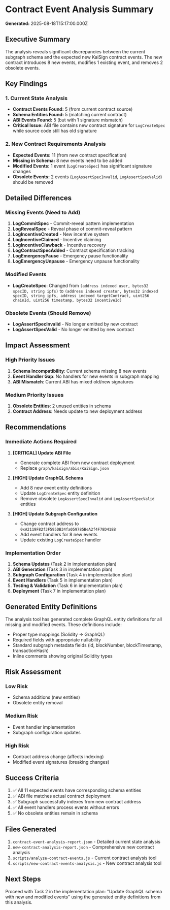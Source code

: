 # Contract Event Analysis Summary

**Generated:** 2025-08-18T15:17:00.000Z

## Executive Summary

The analysis reveals significant discrepancies between the current subgraph schema and the expected new KaiSign contract events. The new contract introduces 8 new events, modifies 1 existing event, and removes 2 obsolete events.

## Key Findings

### 1. Current State Analysis
- **Contract Events Found:** 5 (from current contract source)
- **Schema Entities Found:** 5 (matching current contract)
- **ABI Events Found:** 5 (but with 1 signature mismatch)
- **Critical Issue:** ABI file contains new contract signature for `LogCreateSpec` while source code still has old signature

### 2. New Contract Requirements Analysis
- **Expected Events:** 11 (from new contract specification)
- **Missing in Schema:** 8 new events need to be added
- **Modified Events:** 1 event (`LogCreateSpec`) has significant signature changes
- **Obsolete Events:** 2 events (`LogAssertSpecInvalid`, `LogAssertSpecValid`) should be removed

## Detailed Differences

### Missing Events (Need to Add)
1. **LogCommitSpec** - Commit-reveal pattern implementation
2. **LogRevealSpec** - Reveal phase of commit-reveal pattern
3. **LogIncentiveCreated** - New incentive system
4. **LogIncentiveClaimed** - Incentive claiming
5. **LogIncentiveClawback** - Incentive recovery
6. **LogContractSpecAdded** - Contract specification tracking
7. **LogEmergencyPause** - Emergency pause functionality
8. **LogEmergencyUnpause** - Emergency unpause functionality

### Modified Events
- **LogCreateSpec**: Changed from `(address indexed user, bytes32 specID, string ipfs)` to `(address indexed creator, bytes32 indexed specID, string ipfs, address indexed targetContract, uint256 chainId, uint256 timestamp, bytes32 incentiveId)`

### Obsolete Events (Should Remove)
- **LogAssertSpecInvalid** - No longer emitted by new contract
- **LogAssertSpecValid** - No longer emitted by new contract

## Impact Assessment

### High Priority Issues
1. **Schema Incompatibility**: Current schema missing 8 new events
2. **Event Handler Gap**: No handlers for new events in subgraph mapping
3. **ABI Mismatch**: Current ABI has mixed old/new signatures

### Medium Priority Issues
1. **Obsolete Entities**: 2 unused entities in schema
2. **Contract Address**: Needs update to new deployment address

## Recommendations

### Immediate Actions Required

1. **[CRITICAL] Update ABI File**
   - Generate complete ABI from new contract deployment
   - Replace `graph/kaisign/abis/KaiSign.json`

2. **[HIGH] Update GraphQL Schema**
   - Add 8 new event entity definitions
   - Update `LogCreateSpec` entity definition
   - Remove obsolete `LogAssertSpecInvalid` and `LogAssertSpecValid` entities

3. **[HIGH] Update Subgraph Configuration**
   - Change contract address to `0xA2119F82f3F595DB34fa059785BeA2f4F78D418B`
   - Add event handlers for 8 new events
   - Update existing `LogCreateSpec` handler

### Implementation Order

1. **Schema Updates** (Task 2 in implementation plan)
2. **ABI Generation** (Task 3 in implementation plan)
3. **Subgraph Configuration** (Task 4 in implementation plan)
4. **Event Handlers** (Task 5 in implementation plan)
5. **Testing & Validation** (Task 6 in implementation plan)
6. **Deployment** (Task 7 in implementation plan)

## Generated Entity Definitions

The analysis tool has generated complete GraphQL entity definitions for all missing and modified events. These definitions include:

- Proper type mappings (Solidity → GraphQL)
- Required fields with appropriate nullability
- Standard subgraph metadata fields (id, blockNumber, blockTimestamp, transactionHash)
- Inline comments showing original Solidity types

## Risk Assessment

### Low Risk
- Schema additions (new entities)
- Obsolete entity removal

### Medium Risk
- Event handler implementation
- Subgraph configuration updates

### High Risk
- Contract address change (affects indexing)
- Modified event signatures (breaking changes)

## Success Criteria

1. ✅ All 11 expected events have corresponding schema entities
2. ✅ ABI file matches actual contract deployment
3. ✅ Subgraph successfully indexes from new contract address
4. ✅ All event handlers process events without errors
5. ✅ No obsolete entities remain in schema

## Files Generated

1. `contract-event-analysis-report.json` - Detailed current state analysis
2. `new-contract-analysis-report.json` - Comprehensive new contract analysis
3. `scripts/analyze-contract-events.js` - Current contract analysis tool
4. `scripts/new-contract-events-analysis.js` - New contract analysis tool

## Next Steps

Proceed with Task 2 in the implementation plan: "Update GraphQL schema with new and modified events" using the generated entity definitions from this analysis.